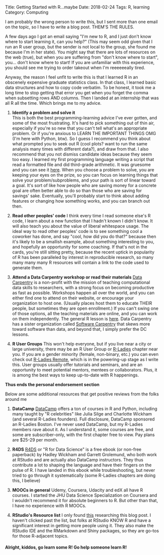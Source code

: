 Title: Getting Started with R...maybe
Date: 2018-02-24
Tags: R, learning
Category: Computing

I am probably the wrong person to write this, but I sent more than one email on the topic, so I have to write a blog post. THEM'S THE RULES.

A few days ago I got an email saying "I'm new to R, and I just don't know where to start learning it, can you help?" (This may seem odd given that I run an R user group, but the sender is not local to the group, she found me because I'm in her state). You might say that there are lots of resources on the web (true), but when you are suffering from "don't know where to start", you... don't know where to start! If you are unfamiliar with this experience, you should see me trying to order takeout when I'm reeeeeeally tired.

Anyway, the reason I feel unfit to write this is that I learned R in an obscenely expensive graduate statistics class. In that class, I learned basic data structures and how to copy code verbatim. To be honest, it took me a long time to stop getting that error you get when you forget the comma when subsetting rows AND columns. Then I landed at an internship that was all R all the time. Which brings me to my advice.

1. **Identify a problem and solve it**  
   This is both the best programming-learning advice I've ever gotten, and some of the most frustrating. It's hard to pick something out of thin air, especially if you're so new that you can't tell what's an appropriate problem. Or if you're anxious to LEARN THE IMPORTANT THINGS OMG (I'm here with Python, btw). So I guess I recommend you think about what prompted you to seek out R (cool plots? want to run the same analysis many times with different data?), and draw from that. I also recommend that you not dismiss candidate ideas because they seem too easy. I learned my first programming language writing a script that read a formatted file and did third-grade arithmetic. It was gruesome and you can see it [here](https://github.com/mfoos/NPLab_Projects/blob/master/winner_finder-3x4x1.plx). When you choose a problem to solve, you are keeping your eyes on the prize, so you can focus on learning things that solve your problem/subproblems, and your path is sort of linear toward a goal. It's sort of like how people who are saving money for a concrete goal are often better able to do so than those who are saving for savings' sake. Eventually, you'll probably start to think about adding features or changing how something works, and you can branch out then.

2. **Read other peoples' code**
   I think every time I read someone else's R code, I learn about a new function that I hadn't known I didn't know. It will also teach you about the value of liberal whitespace usage. The ideal way to read other peoples' code is to see something cool a coworker has done, and say "cool, how did you do that?" because then it's likely to be a smallish example, about something interesting to you, and hopefully an opportunity for some coaching. If that's not in the cards, you're still sitting pretty, because the recent uptick in popularity of R has been paralleled by interest in reproducible research, so many many many many R resources will contain a link to the code used to generate them.

3. **Attend a Data Carpentry workshop or read their materials**
   [Data Carpentry](http://www.datacarpentry.org/) is a non-profit with the mission of teaching computational data skills to researchers, with a strong focus on becoming productive as fast as possible. Workshops happen all over the world, and you can either find one to attend on their website, or encourage your organization to host one. (Usually places host them to educate THEIR people, but sometimes they are open enrollment.) If you can't swing one of those options, all the teaching materials are online, and you can work on them independently. The general R lesson is [here](http://www.datacarpentry.org/R-ecology-lesson/). Data Carpentry has a sister organization called [Software Carpentry](https://software-carpentry.org/) that skews more toward software than data, and beyond that, I simply prefer the DC lessons.

4. **R User Groups**
   This won't help everyone, but if you live near a city or large university, there may be an R User Group or [R-Ladies](rladies.org) chapter near you. If you are a gender minority (female, non-binary, etc.) you can even check out [R-Ladies Remote](https://www.r-bloggers.com/introducing-r-ladies-remote-chapter/), which is in the powering-up stage as I write this. User groups usually offer tutorials and seminars, and are an opportunity to meet potential mentors, mentees or collaborators. Plus, it is among the best ways to keep up-to-date with R happenings.

**Thus ends the personal endorsement section**

Below are some additional resources that get positive reviews from the folks around me

1. **DataCamp**
   [DataCamp](https://www.datacamp.com/) offers a ton of courses in R and Python, including many taught by "R celebrities" like Julia Silge and Charlotte Wickham (and several R-Ladies founders). Full disclosure, DataCamp sponsored an R-Ladies Boston. I've never used DataCamp, but my R-Ladies members rave about it. As I understand it, some courses are free, and some are subscriber-only, with the first chapter free to view. Pay plans are $25-29 per month.

2. **R4DS**
   [R4DS](http://r4ds.had.co.nz/) or "R for Data Science" is a free ebook (or non-free paperback) by Hadley Wickham and Garrett Grolemund, who both work at RStudio and are actually also DataCamp instructors. They thus contribute a lot to shaping the language and have their fingers on the pulse of R. I have landed in this ebook while troubleshooting, but never tried to go through it systematically (some R-Ladies chapters are doing this, I believe)

3. **MOOCs in general**
   Udemy, Coursera, Udacity and edX all have R courses. I started the JHU Data Science Specialization on Coursera and I wouldn't recommend it for absolute beginners to R. But other than that, I have no experience with R MOOCs.

4. **RStudio's Resource list**
   I only found [this](https://www.rstudio.com/online-learning/#r-programming) researching this blog post. I haven't clicked past the list, but folks at RStudio KNOW R and have a significant interest in getting more people using it. They also make the RStudio IDE and the RMarkdown and Shiny packages, so they are go-tos for those R-adjacent topics.

#### Alright, kiddos, go learn some R! Go help someone learn R!
